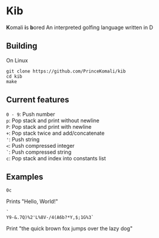 # Kib
**K**omali **i**s **b**ored
An interpreted golfing language written in D

## Building
On Linux 
```
git clone https://github.com/PrinceKomali/kib
cd kib
make
```
## Current features
`0 - 9`: Push number  
`p`: Pop stack and print without newline  
`P`: Pop stack and print with newline  
`+`: Pop stack twice and add/concatenate   
`'`: Push string  
`<`: Push compressed integer  
`` ` ``: Push compressed string  
`c`: Pop stack and index into constants list  

## Examples
```
0c
```
Prints "Hello, World!"
```
`
Y9-&.7Q)%2'L%8V-/4(A6b?*Y,$;1G%3`
`````
Print "the quick brown fox jumps over the lazy dog" 
